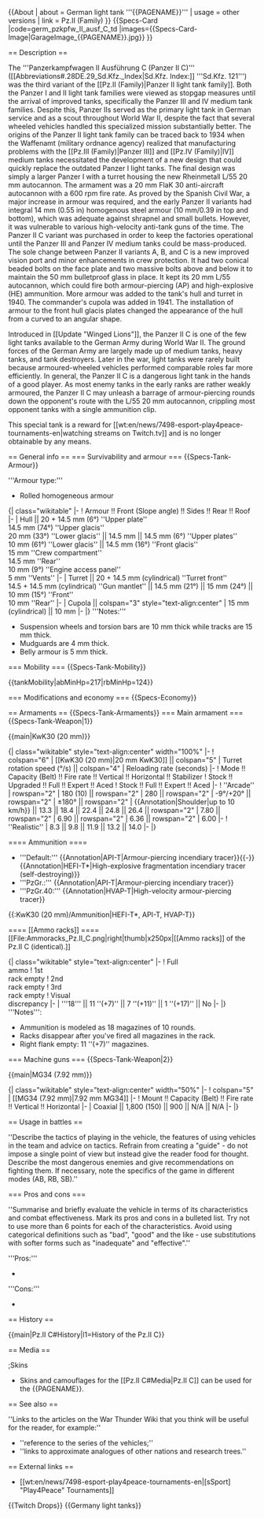 {{About
| about = German light tank '''{{PAGENAME}}'''
| usage = other versions
| link = Pz.II (Family)
}}
{{Specs-Card
|code=germ_pzkpfw_II_ausf_C_td
|images={{Specs-Card-Image|GarageImage_{{PAGENAME}}.jpg}}
}}

== Description ==
<!-- ''In the description, the first part should be about the history of the creation and combat usage of the vehicle, as well as its key features. In the second part, tell the reader about the ground vehicle in the game. Insert a screenshot of the vehicle, so that if the novice player does not remember the vehicle by name, he will immediately understand what kind of vehicle the article is talking about.'' -->
The '''Panzerkampfwagen II Ausführung C (Panzer II C)''' ([[Abbreviations#.28DE.29_Sd.Kfz._Index|Sd.Kfz. Index:]] '''Sd.Kfz. 121''') was the third variant of the [[Pz.II (Family)|Panzer II light tank family]]. Both the Panzer I and II light tank families were viewed as stopgap measures until the arrival of improved tanks, specifically the Panzer III and IV medium tank families. Despite this, Panzer IIs served as the primary light tank in German service and as a scout throughout World War II, despite the fact that several wheeled vehicles handled this specialized mission substantially better. The origins of the Panzer II light tank family can be traced back to 1934 when the Waffenamt (military ordnance agency) realized that manufacturing problems with the [[Pz.III (Family)|Panzer III]] and [[Pz.IV (Family)|IV]] medium tanks necessitated the development of a new design that could quickly replace the outdated Panzer I light tanks. The final design was simply a larger Panzer I with a turret housing the new Rheinmetall L/55 20 mm autocannon. The armament was a 20 mm FlaK 30 anti-aircraft autocannon with a 600 rpm fire rate. As proved by the Spanish Civil War, a major increase in armour was required, and the early Panzer II variants had integral 14 mm (0.55 in) homogenous steel armour (10 mm/0.39 in top and bottom), which was adequate against shrapnel and small bullets. However, it was vulnerable to various high-velocity anti-tank guns of the time. The Panzer II C variant was purchased in order to keep the factories operational until the Panzer III and Panzer IV medium tanks could be mass-produced. The sole change between Panzer II variants A, B, and C is a new improved vision port and minor enhancements in crew protection. It had two conical beaded bolts on the face plate and two massive bolts above and below it to maintain the 50 mm bulletproof glass in place. It kept its 20 mm L/55 autocannon, which could fire both armour-piercing (AP) and high-explosive (HE) ammunition. More armour was added to the tank's hull and turret in 1940. The commander's cupola was added in 1941. The installation of armour to the front hull glacis plates changed the appearance of the hull from a curved to an angular shape.

Introduced in [[Update "Winged Lions"]], the Panzer II C is one of the few light tanks available to the German Army during World War II. The ground forces of the German Army are largely made up of medium tanks, heavy tanks, and tank destroyers. Later in the war, light tanks were rarely built because armoured-wheeled vehicles performed comparable roles far more efficiently. In general, the Panzer II C is a dangerous light tank in the hands of a good player. As most enemy tanks in the early ranks are rather weakly armoured, the Panzer II C may unleash a barrage of armour-piercing rounds down the opponent's route with the L/55 20 mm autocannon, crippling most opponent tanks with a single ammunition clip.

This special tank is a reward for [[wt:en/news/7498-esport-play4peace-tournaments-en|watching streams on Twitch.tv]] and is no longer obtainable by any means.

== General info ==
=== Survivability and armour ===
{{Specs-Tank-Armour}}
<!-- ''Describe armour protection. Note the most well protected and key weak areas. Appreciate the layout of modules as well as the number and location of crew members. Is the level of armour protection sufficient, is the placement of modules helpful for survival in combat? If necessary use a visual template to indicate the most secure and weak zones of the armour.'' -->

'''Armour type:'''

* Rolled homogeneous armour

{| class="wikitable"
|-
! Armour !! Front (Slope angle) !! Sides !! Rear !! Roof
|-
| Hull || 20 + 14.5 mm (6°) ''Upper plate'' <br> 14.5 mm (74°) ''Upper glacis'' <br> 20 mm (33°) ''Lower glacis'' || 14.5 mm || 14.5 mm (6°) ''Upper plates'' <br> 10 mm (61°) ''Lower glacis'' || 14.5 mm (16°) ''Front glacis'' <br> 15 mm ''Crew compartment'' <br> 14.5 mm ''Rear'' <br> 10 mm (9°) ''Engine access panel'' <br> 5 mm ''Vents''
|-
| Turret || 20 + 14.5 mm (cylindrical) ''Turret front'' <br> 14.5 + 14.5 mm (cylindrical) ''Gun mantlet'' || 14.5 mm (21°) || 15 mm (24°) || 10 mm (15°) ''Front'' <br> 10 mm ''Rear''
|-
| Cupola || colspan="3" style="text-align:center" | 15 mm (cylindrical) || 10 mm
|-
|}
'''Notes:'''

* Suspension wheels and torsion bars are 10 mm thick while tracks are 15 mm thick.
* Mudguards are 4 mm thick.
* Belly armour is 5 mm thick.

=== Mobility ===
{{Specs-Tank-Mobility}}
<!-- ''Write about the mobility of the ground vehicle. Estimate the specific power and manoeuvrability, as well as the maximum speed forwards and backwards.'' -->

{{tankMobility|abMinHp=217|rbMinHp=124}}

=== Modifications and economy ===
{{Specs-Economy}}

== Armaments ==
{{Specs-Tank-Armaments}}
=== Main armament ===
{{Specs-Tank-Weapon|1}}
<!-- ''Give the reader information about the characteristics of the main gun. Assess its effectiveness in a battle based on the reloading speed, ballistics and the power of shells. Do not forget about the flexibility of the fire, that is how quickly the cannon can be aimed at the target, open fire on it and aim at another enemy. Add a link to the main article on the gun: <code><nowiki>{{main|Name of the weapon}}</nowiki></code>. Describe in general terms the ammunition available for the main gun. Give advice on how to use them and how to fill the ammunition storage.'' -->
{{main|KwK30 (20 mm)}}

{| class="wikitable" style="text-align:center" width="100%"
|-
! colspan="6" | [[KwK30 (20 mm)|20 mm KwK30]] || colspan="5" | Turret rotation speed (°/s) || colspan="4" | Reloading rate (seconds)
|-
! Mode !! Capacity (Belt) !! Fire rate !! Vertical !! Horizontal !! Stabilizer
! Stock !! Upgraded !! Full !! Expert !! Aced
! Stock !! Full !! Expert !! Aced
|-
! ''Arcade''
| rowspan="2" | 180 (10) || rowspan="2" | 280 || rowspan="2" | -9°/+20° || rowspan="2" | ±180° || rowspan="2" | {{Annotation|Shoulder|up to 10 km/h}} || 13.3 || 18.4 || 22.4 || 24.8 || 26.4 || rowspan="2" | 7.80 || rowspan="2" | 6.90 || rowspan="2" | 6.36 || rowspan="2" | 6.00
|-
! ''Realistic''
| 8.3 || 9.8 || 11.9 || 13.2 || 14.0
|-
|}

==== Ammunition ====

* '''Default:''' {{Annotation|API-T|Armour-piercing incendiary tracer}}{{-}}{{Annotation|HEFI-T*|High-explosive fragmentation incendiary tracer (self-destroying)}}
* '''PzGr.:''' {{Annotation|API-T|Armour-piercing incendiary tracer}}
* '''PzGr.40:''' {{Annotation|HVAP-T|High-velocity armour-piercing tracer}}

{{:KwK30 (20 mm)/Ammunition|HEFI-T*, API-T, HVAP-T}}

==== [[Ammo racks]] ====
[[File:Ammoracks_Pz.II_C.png|right|thumb|x250px|[[Ammo racks]] of the Pz.II C (identical).]]
<!-- '''Last updated: 2.13.0.125''' -->
{| class="wikitable" style="text-align:center"
|-
! Full<br>ammo
! 1st<br>rack empty
! 2nd<br>rack empty
! 3rd<br>rack empty
! Visual<br>discrepancy
|-
| '''18''' || 11&nbsp;''(+7)'' || 7&nbsp;''(+11)'' || 1&nbsp;''(+17)'' || No
|-
|}
'''Notes''':

* Ammunition is modeled as 18 magazines of 10 rounds.
* Racks disappear after you've fired all magazines in the rack.
* Right flank empty: 11&nbsp;''(+7)'' magazines.

=== Machine guns ===
{{Specs-Tank-Weapon|2}}
<!-- ''Offensive and anti-aircraft machine guns not only allow you to fight some aircraft but also are effective against lightly armoured vehicles. Evaluate machine guns and give recommendations on its use.'' -->
{{main|MG34 (7.92 mm)}}

{| class="wikitable" style="text-align:center" width="50%"
|-
! colspan="5" | [[MG34 (7.92 mm)|7.92 mm MG34]]
|-
! Mount !! Capacity (Belt) !! Fire rate !! Vertical !! Horizontal
|-
| Coaxial || 1,800 (150) || 900 || N/A || N/A
|-
|}

== Usage in battles ==
<!-- ''Describe the tactics of playing in the vehicle, the features of using vehicles in the team and advice on tactics. Refrain from creating a "guide" - do not impose a single point of view but instead give the reader food for thought. Describe the most dangerous enemies and give recommendations on fighting them. If necessary, note the specifics of the game in different modes (AB, RB, SB).'' -->
''Describe the tactics of playing in the vehicle, the features of using vehicles in the team and advice on tactics. Refrain from creating a "guide" - do not impose a single point of view but instead give the reader food for thought. Describe the most dangerous enemies and give recommendations on fighting them. If necessary, note the specifics of the game in different modes (AB, RB, SB).''

=== Pros and cons ===
<!-- ''Summarise and briefly evaluate the vehicle in terms of its characteristics and combat effectiveness. Mark its pros and cons in a bulleted list. Try not to use more than 6 points for each of the characteristics. Avoid using categorical definitions such as "bad", "good" and the like - use substitutions with softer forms such as "inadequate" and "effective".'' -->
''Summarise and briefly evaluate the vehicle in terms of its characteristics and combat effectiveness. Mark its pros and cons in a bulleted list. Try not to use more than 6 points for each of the characteristics. Avoid using categorical definitions such as "bad", "good" and the like - use substitutions with softer forms such as "inadequate" and "effective".''

'''Pros:'''

*

'''Cons:'''

*

== History ==
<!-- ''Describe the history of the creation and combat usage of the vehicle in more detail than in the introduction. If the historical reference turns out to be too long, take it to a separate article, taking a link to the article about the vehicle and adding a block "/History" (example: <nowiki>https://wiki.warthunder.com/(Vehicle-name)/History</nowiki>) and add a link to it here using the <code>main</code> template. Be sure to reference text and sources by using <code><nowiki><ref></ref></nowiki></code>, as well as adding them at the end of the article with <code><nowiki><references /></nowiki></code>. This section may also include the vehicle's dev blog entry (if applicable) and the in-game encyclopedia description (under <code><nowiki>=== In-game description ===</nowiki></code>, also if applicable).'' -->
{{main|Pz.II C#History|l1=History of the Pz.II C}}

== Media ==
<!-- ''Excellent additions to the article would be video guides, screenshots from the game, and photos.'' -->

;Skins

* Skins and camouflages for the [[Pz.II C#Media|Pz.II C]] can be used for the {{PAGENAME}}.

== See also ==
<!-- ''Links to the articles on the War Thunder Wiki that you think will be useful for the reader, for example:''
* ''reference to the series of the vehicles;''
* ''links to approximate analogues of other nations and research trees.'' -->
''Links to the articles on the War Thunder Wiki that you think will be useful for the reader, for example:''

* ''reference to the series of the vehicles;''
* ''links to approximate analogues of other nations and research trees.''

== External links ==
<!-- ''Paste links to sources and external resources, such as:''
* ''topic on the official game forum;''
* ''other literature.'' -->

* [[wt:en/news/7498-esport-play4peace-tournaments-en|[sSport] "Play4Peace" Tournaments]]

{{Twitch Drops}}
{{Germany light tanks}}